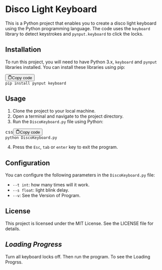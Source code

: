 # Disco Light Keyboard

This is a Python project that enables you to create a disco light keyboard using the Python programming language. The code uses the `keyboard` library to detect keystrokes and `pynput.keyboard` to click the locks.

## Installation

To run this project, you will need to have Python 3.x, `keyboard` and `pynput` libraries installed. You can install these libraries using pip:

<pre><div class="bg-black rounded-md mb-4"><div class="flex items-center relative text-gray-200 bg-gray-800 px-4 py-2 text-xs font-sans justify-between rounded-t-md"><button class="flex ml-auto gap-2"><svg stroke="currentColor" fill="none" stroke-width="2" viewBox="0 0 24 24" stroke-linecap="round" stroke-linejoin="round" class="h-4 w-4" height="1em" width="1em" xmlns="http://www.w3.org/2000/svg"><path d="M16 4h2a2 2 0 0 1 2 2v14a2 2 0 0 1-2 2H6a2 2 0 0 1-2-2V6a2 2 0 0 1 2-2h2"></path><rect x="8" y="2" width="8" height="4" rx="1" ry="1"></rect></svg>Copy code</button></div><div class="p-4 overflow-y-auto"><code class="!whitespace-pre hljs">pip install pynput keyboard
</code></div></div></pre>

## Usage

1. Clone the project to your local machine.
2. Open a terminal and navigate to the project directory.
3. Run the `DiscoKeyboard.py` file using Python:

<pre><div class="bg-black rounded-md mb-4"><div class="flex items-center relative text-gray-200 bg-gray-800 px-4 py-2 text-xs font-sans justify-between rounded-t-md"><span>css</span><button class="flex ml-auto gap-2"><svg stroke="currentColor" fill="none" stroke-width="2" viewBox="0 0 24 24" stroke-linecap="round" stroke-linejoin="round" class="h-4 w-4" height="1em" width="1em" xmlns="http://www.w3.org/2000/svg"><path d="M16 4h2a2 2 0 0 1 2 2v14a2 2 0 0 1-2 2H6a2 2 0 0 1-2-2V6a2 2 0 0 1 2-2h2"></path><rect x="8" y="2" width="8" height="4" rx="1" ry="1"></rect></svg>Copy code</button></div><div class="p-4 overflow-y-auto"><code class="!whitespace-pre hljs language-css">python DiscoKeyboard.py
</code></div></div></pre>

4. Press the `Esc`, `tab` or `enter` key to exit the program.

## Configuration

You can configure the following parameters in the `DiscoKeyboard.py` file:

* `--t int`: how many times will it work.
* `--s float`: light blink delay.
* `--v`: See the Version of Program.

## License

This project is licensed under the MIT License. See the LICENSE file for details.

## *Loading Progress*

Turn all keyboard locks off. Then run the program. To see the Loading Progrss.
